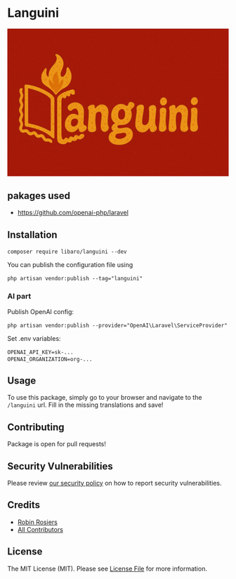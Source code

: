 # Languini

![Languini](src/public/image.png)

## pakages used
- https://github.com/openai-php/laravel

## Installation

```shell
composer require libaro/languini --dev
```

You can publish the configuration file using

```shell
php artisan vendor:publish --tag="languini"
```

### AI part

Publish OpenAI config:

```shell
php artisan vendor:publish --provider="OpenAI\Laravel\ServiceProvider"
```

Set .env variables:

```
OPENAI_API_KEY=sk-...
OPENAI_ORGANIZATION=org-...
```

## Usage

To use this package, simply go to your browser and navigate to the `/languini` url. Fill in the missing translations and save!

## Contributing

Package is open for pull requests!

## Security Vulnerabilities

Please review [our security policy](../../security/policy) on how to report security vulnerabilities.

## Credits

- [Robin Rosiers](https://github.com/RosiersRobin)
- [All Contributors](../../contributors)

## License

The MIT License (MIT). Please see [License File](LICENSE.md) for more information.